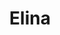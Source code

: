 ---
title: "Elina"
description: "I am a burning brunette who offers escort services to successful men. At the same time guarantee the ability to behave in public and give pleasure in bed. I have not been in an escort agency for long, but my interest in erotica and erudition allowed me to get into the work and find pleasure in it that I want to share.
 

My hobby is pole dancing, so I can please a man with the erotic art of pole dancing and striptease. In addition, I study English and am already quite proficient in it. Elite escort models must have higher education to keep the conversation going under any circumstances, and I am no exception. Contact the manager to book an appointment with me."
Price: "From 1000$"
height: "175"
weight: "55"
age: "23"
folder: elina
mainImage: elina.webp
bustSize: "4"
hairColor: "brunet"
visa: "europe"
images:
  - 2.webp
  - 3.webp
---